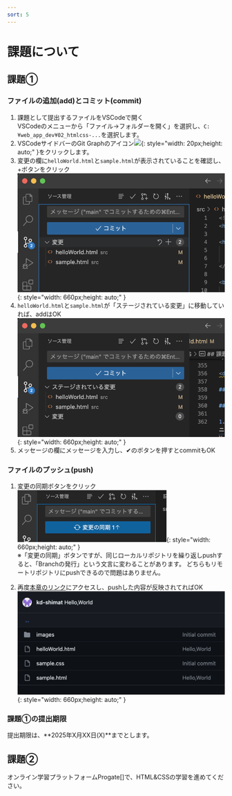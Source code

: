 ```yaml
---
sort: 5
---
```

# 課題について

## 課題①

### ファイルの追加(add)とコミット(commit)

1. 課題として提出するファイルをVSCodeで開く<br>
   VSCodeのメニューから「ファイル->フォルダーを開く」を選択し、`C:¥web_app_dev¥02_htmlcss-...`を選択します。
2. VSCodeサイドバーのGit Graphのアイコン![](./images/Aspose.Words.aedafcf0-3819-4263-af12-50337a38362b.016.png){: style="width: 20px;height: auto;" }をクリックします。
3. 変更の欄に`helloWorld.html`と`sample.html`が表示されていることを確認し、+ボタンをクリック<br>
    ![](./images/%E3%82%B9%E3%82%AF%E3%83%AA%E3%83%BC%E3%83%B3%E3%82%B7%E3%83%A7%E3%83%83%E3%83%88%202023-04-19%2020.26.59.png){: style="width: 660px;height: auto;" }
4. `helloWorld.html`と`sample.html`が「ステージされている変更」に移動していれば、addはOK<br>
![](./images/%E3%82%B9%E3%82%AF%E3%83%AA%E3%83%BC%E3%83%B3%E3%82%B7%E3%83%A7%E3%83%83%E3%83%88%202023-04-19%2020.30.07.png){: style="width: 660px;height: auto;" }
5. メッセージの欄にメッセージを入力し、✔のボタンを押すとcommitもOK

### ファイルのプッシュ(push)

1. 変更の同期ボタンをクリック<br>
   ![](./images/Aspose.Words.aedafcf0-3819-4263-af12-50337a38362b.022.png){: style="width: 660px;height: auto;" }<br>
    ※「変更の同期」ボタンですが、同じローカルリポジトリを繰り返しpushすると、「Branchの発行」という文言に変わることがあります。
    どちらもリモートリポジトリにpushできるので問題はありません。

2. 再度[本章のリンク]()にアクセスし、pushした内容が反映されてればOK<br>
    ![](./images/%E3%82%B9%E3%82%AF%E3%83%AA%E3%83%BC%E3%83%B3%E3%82%B7%E3%83%A7%E3%83%83%E3%83%88%202023-04-19%2020.55.45.png){:       style="width: 660px;height: auto;" }

### 課題①の提出期限

提出期限は、**2025年X月XX日(X)**までとします。

## 課題②

オンライン学習プラットフォームProgate[]で、HTML&CSSの学習を進めてください。
